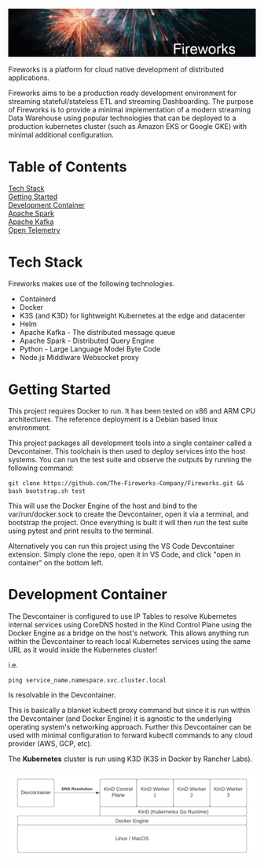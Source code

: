 
![Screenshot](images/fireworks_banner.png)

Fireworks is a platform for cloud native development of distributed applications.

Fireworks aims to be a production ready development environment for streaming stateful/stateless ETL and streaming Dashboarding. The purpose of Fireworks is to provide a minimal implementation of a modern streaming Data Warehouse using popular technologies that can be deployed to a production kubernetes cluster (such as Amazon EKS or Google GKE) with minimal additional configuration.

# Table of Contents  

[Tech Stack](#tech-stack)  
[Getting Started](#getting-started)  
[Development Container](#development-container)  
[Apache Spark](#apache-spark)  
[Apache Kafka](#apache-kafka)  
[Open Telemetry](#open-temeletry)

# Tech Stack

Fireworks makes use of the following technologies.

* Containerd
* Docker
* K3S (and K3D) for lightweight Kubernetes at the edge and datacenter
* Helm
* Apache Kafka - The distributed message queue
* Apache Spark - Distributed Query Engine
* Python - Large Language Model Byte Code
* Node.js Middlware Websocket proxy

# Getting Started

This project requires Docker to run. It has been tested on x86 and ARM CPU architectures. The reference deployment is a Debian based linux environment.

This project packages all development tools into a single container called a Devcontainer. This toolchain is then used to deploy services into the host systems. You can run the test suite and observe the outputs by running the following command:

```
git clone https://github.com/The-Fireworks-Company/Fireworks.git && bash bootstrap.sh test
```

This will use the Docker Engine of the host and bind to the var/run/docker.sock to create the Devcontainer, open it via a terminal, and bootstrap the project. Once everything is built it will then run the test suite using pytest and print results to the terminal.

Alternatively you can run this project using the VS Code Devcontainer extension. Simply clone the repo, open it in VS Code, and click "open in container" on the bottom left.

# Development Container

The Devcontainer is configured to use IP Tables to resolve Kubernetes internal services using CoreDNS hosted in the Kind Control Plane using the Docker Engine as a bridge on the host's network. This allows anything run within the Devcontainer to reach local Kubernetes services using the same URL as it would inside the Kubernetes cluster!

i.e.

```
ping service_name.namespace.svc.cluster.local
```

Is resolvable in the Devcontainer.

This is basically a blanket kubectl proxy command but since it is run within the Devcontainer (and Docker Engine) it is agnostic to the underlying operating system's networking approach. Further this Devcontainer can be used with minimal configuration to forward kubectl commands to any cloud provider (AWS, GCP, etc).

The **Kubernetes** cluster is run using K3D (K3S in Docker by Rancher Labs).

![Screenshot](images/stack.png)
